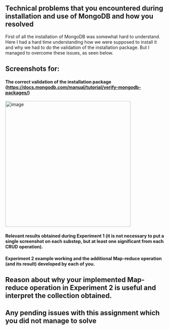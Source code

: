 ## Technical problems that you encountered during installation and use of MongoDB and how you resolved
First of all the installation of MongoDB was somewhat hard to understand. Here I had a hard time understanding how we were supposed to install it and why we had to do the validation of the installation package. But I managed to overcome these issues, as seen below. 

## Screenshots for:

#### The correct validation of the installation package (https://docs.mongodb.com/manual/tutorial/verify-mongodb-packages/)
<img width="395" alt="image" src="https://github.com/user-attachments/assets/7a7270d8-6b6b-4066-b9f1-8e82c4996933">


#### Relevant results obtained during Experiment 1 (it is not necessary to put a single screenshot on each substep, but at least one significant from each CRUD operation).

#### Experiment 2 example working and the additional Map-reduce operation (and its result) developed by each of you.

## Reason about why your implemented Map-reduce operation in Experiment 2 is useful and interpret the collection obtained.

## Any pending issues with this assignment which you did not manage to solve
